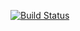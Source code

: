 [![Build Status](https://dev.azure.com/deo0345/azure_xamarin_test1/_apis/build/status/deoatpna.asure_xamarin_test_1?branchName=master)](https://dev.azure.com/deo0345/azure_xamarin_test1/_build/latest?definitionId=1&branchName=master)
